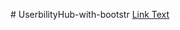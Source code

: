 <i class="fab fa-bootstrap" style="color: #0295de;"></i># UserbilityHub-with-bootstr
[Link Text](https://raj-userbility-with-boostrap.netlify.app)
